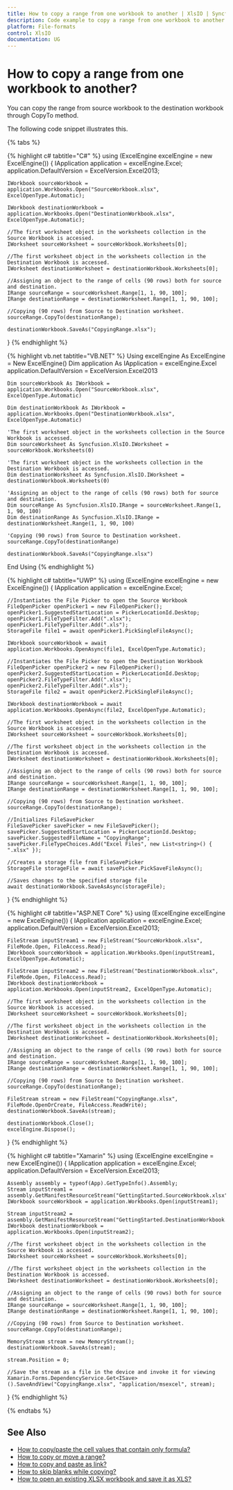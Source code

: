 ```yaml
---
title: How to copy a range from one workbook to another | XlsIO | Syncfusion
description: Code example to copy a range from one workbook to another using Syncfusion .NET Excel library (XlsIO).
platform: File-formats
control: XlsIO
documentation: UG
---
```


# How to copy a range from one workbook to another?

You can copy the range from source workbook to the destination workbook through CopyTo method. 

The following code snippet illustrates this.

{% tabs %}  

{% highlight c# tabtitle="C#" %}
using (ExcelEngine excelEngine = new ExcelEngine())
{
    IApplication application = excelEngine.Excel;
    application.DefaultVersion = ExcelVersion.Excel2013;

    IWorkbook sourceWorkbook = application.Workbooks.Open("SourceWorkbook.xlsx", ExcelOpenType.Automatic);

    IWorkbook destinationWorkbook = application.Workbooks.Open("DestinationWorkbook.xlsx", ExcelOpenType.Automatic);

    //The first worksheet object in the worksheets collection in the Source Workbook is accessed.
    IWorksheet sourceWorksheet = sourceWorkbook.Worksheets[0];

    //The first worksheet object in the worksheets collection in the Destination Workbook is accessed.
    IWorksheet destinationWorksheet = destinationWorkbook.Worksheets[0];

    //Assigning an object to the range of cells (90 rows) both for source and destination.
    IRange sourceRange = sourceWorksheet.Range[1, 1, 90, 100];
    IRange destinationRange = destinationWorksheet.Range[1, 1, 90, 100];

    //Copying (90 rows) from Source to Destination worksheet.
    sourceRange.CopyTo(destinationRange);

    destinationWorkbook.SaveAs("CopyingRange.xlsx");
}
{% endhighlight %}


{% highlight vb.net tabtitle="VB.NET" %}
Using excelEngine As ExcelEngine = New ExcelEngine()
    Dim application As IApplication = excelEngine.Excel
    application.DefaultVersion = ExcelVersion.Excel2013

    Dim sourceWorkbook As IWorkbook = application.Workbooks.Open("SourceWorkbook.xlsx", ExcelOpenType.Automatic)

    Dim destinationWorkbook As IWorkbook = application.Workbooks.Open("DestinationWorkbook.xlsx", ExcelOpenType.Automatic)

    'The first worksheet object in the worksheets collection in the Source Workbook is accessed.
    Dim sourceWorksheet As Syncfusion.XlsIO.IWorksheet = sourceWorkbook.Worksheets(0)

    'The first worksheet object in the worksheets collection in the Destination Workbook is accessed.
    Dim destinationWorksheet As Syncfusion.XlsIO.IWorksheet = destinationWorkbook.Worksheets(0)

    'Assigning an object to the range of cells (90 rows) both for source and destination.
    Dim sourceRange As Syncfusion.XlsIO.IRange = sourceWorksheet.Range(1, 1, 90, 100)
    Dim destinationRange As Syncfusion.XlsIO.IRange = destinationWorksheet.Range(1, 1, 90, 100)

    'Copying (90 rows) from Source to Destination worksheet.
    sourceRange.CopyTo(destinationRange)

    destinationWorkbook.SaveAs("CopyingRange.xlsx")
End Using
{% endhighlight %}

{% highlight c# tabtitle="UWP" %}
using (ExcelEngine excelEngine = new ExcelEngine())
{
    IApplication application = excelEngine.Excel;

    //Instantiates the File Picker to open the Source Workbook
    FileOpenPicker openPicker1 = new FileOpenPicker();
    openPicker1.SuggestedStartLocation = PickerLocationId.Desktop;
    openPicker1.FileTypeFilter.Add(".xlsx");
    openPicker1.FileTypeFilter.Add(".xls");
    StorageFile file1 = await openPicker1.PickSingleFileAsync();

    IWorkbook sourceWorkbook = await application.Workbooks.OpenAsync(file1, ExcelOpenType.Automatic);

    //Instantiates the File Picker to open the Destination Workbook
    FileOpenPicker openPicker2 = new FileOpenPicker();
    openPicker2.SuggestedStartLocation = PickerLocationId.Desktop;
    openPicker2.FileTypeFilter.Add(".xlsx");
    openPicker2.FileTypeFilter.Add(".xls");
    StorageFile file2 = await openPicker2.PickSingleFileAsync();

    IWorkbook destinationWorkbook = await application.Workbooks.OpenAsync(file2, ExcelOpenType.Automatic);

    //The first worksheet object in the worksheets collection in the Source Workbook is accessed.
    IWorksheet sourceWorksheet = sourceWorkbook.Worksheets[0];

    //The first worksheet object in the worksheets collection in the Destination Workbook is accessed.
    IWorksheet destinationWorksheet = destinationWorkbook.Worksheets[0];

    //Assigning an object to the range of cells (90 rows) both for source and destination.
    IRange sourceRange = sourceWorksheet.Range[1, 1, 90, 100];
    IRange destinationRange = destinationWorksheet.Range[1, 1, 90, 100];

    //Copying (90 rows) from Source to Destination worksheet.
    sourceRange.CopyTo(destinationRange);

    //Initializes FileSavePicker
    FileSavePicker savePicker = new FileSavePicker();
    savePicker.SuggestedStartLocation = PickerLocationId.Desktop;
    savePicker.SuggestedFileName = "CopyingRange";
    savePicker.FileTypeChoices.Add("Excel Files", new List<string>() { ".xlsx" });

    //Creates a storage file from FileSavePicker
    StorageFile storageFile = await savePicker.PickSaveFileAsync();

    //Saves changes to the specified storage file
    await destinationWorkbook.SaveAsAsync(storageFile);
}
{% endhighlight %}

{% highlight c# tabtitle="ASP.NET Core" %}
using (ExcelEngine excelEngine = new ExcelEngine())
{
    IApplication application = excelEngine.Excel;
    application.DefaultVersion = ExcelVersion.Excel2013;

    FileStream inputStream1 = new FileStream("SourceWorkbook.xlsx", FileMode.Open, FileAccess.Read);
    IWorkbook sourceWorkbook = application.Workbooks.Open(inputStream1, ExcelOpenType.Automatic);

    FileStream inputStream2 = new FileStream("DestinationWorkbook.xlsx", FileMode.Open, FileAccess.Read);
    IWorkbook destinationWorkbook = application.Workbooks.Open(inputStream2, ExcelOpenType.Automatic);

    //The first worksheet object in the worksheets collection in the Source Workbook is accessed.
    IWorksheet sourceWorksheet = sourceWorkbook.Worksheets[0];

    //The first worksheet object in the worksheets collection in the Destination Workbook is accessed.
    IWorksheet destinationWorksheet = destinationWorkbook.Worksheets[0];

    //Assigning an object to the range of cells (90 rows) both for source and destination.
    IRange sourceRange = sourceWorksheet.Range[1, 1, 90, 100];
    IRange destinationRange = destinationWorksheet.Range[1, 1, 90, 100];

    //Copying (90 rows) from Source to Destination worksheet.
    sourceRange.CopyTo(destinationRange);

    FileStream stream = new FileStream("CopyingRange.xlsx", FileMode.OpenOrCreate, FileAccess.ReadWrite);
    destinationWorkbook.SaveAs(stream);

    destinationWorkbook.Close();
    excelEngine.Dispose();
}
{% endhighlight %}

{% highlight c# tabtitle="Xamarin" %}
using (ExcelEngine excelEngine = new ExcelEngine())
{
    IApplication application = excelEngine.Excel;
    application.DefaultVersion = ExcelVersion.Excel2013;

    Assembly assembly = typeof(App).GetTypeInfo().Assembly;
    Stream inputStream1 = assembly.GetManifestResourceStream("GettingStarted.SourceWorkbook.xlsx");
    IWorkbook sourceWorkbook = application.Workbooks.Open(inputStream1);

    Stream inputStream2 = assembly.GetManifestResourceStream("GettingStarted.DestinationWorkbook.xlsx");
    IWorkbook destinationWorkbook = application.Workbooks.Open(inputStream2);

    //The first worksheet object in the worksheets collection in the Source Workbook is accessed.
    IWorksheet sourceWorksheet = sourceWorkbook.Worksheets[0];

    //The first worksheet object in the worksheets collection in the Destination Workbook is accessed.
    IWorksheet destinationWorksheet = destinationWorkbook.Worksheets[0];

    //Assigning an object to the range of cells (90 rows) both for source and destination.
    IRange sourceRange = sourceWorksheet.Range[1, 1, 90, 100];
    IRange destinationRange = destinationWorksheet.Range[1, 1, 90, 100];

    //Copying (90 rows) from Source to Destination worksheet.
    sourceRange.CopyTo(destinationRange);

    MemoryStream stream = new MemoryStream();
    destinationWorkbook.SaveAs(stream);

    stream.Position = 0;

    //Save the stream as a file in the device and invoke it for viewing
    Xamarin.Forms.DependencyService.Get<ISave>().SaveAndView("CopyingRange.xlsx", "application/msexcel", stream);
}
{% endhighlight %}

{% endtabs %}  

## See Also

* [How to copy/paste the cell values that contain only formula?](https://help.syncfusion.com/file-formats/xlsio/faqs/how-to-copy-paste-the-cell-values-that-contain-only-formula)
* [How to copy or move a range?](https://help.syncfusion.com/file-formats/xlsio/worksheet-cells-manipulation#copy-or-move-a-range)
* [How to copy and paste as link?](https://help.syncfusion.com/file-formats/xlsio/worksheet-cells-manipulation#copy-and-paste-as-link)
* [How to skip blanks while copying?](https://help.syncfusion.com/file-formats/xlsio/worksheet-cells-manipulation#skip-blanks-while-copying)
* [How to open an existing XLSX workbook and save it as XLS?](https://help.syncfusion.com/file-formats/xlsio/faqs/how-to-open-an-existing-xlsx-workbook-and-save-it-as-xls)
